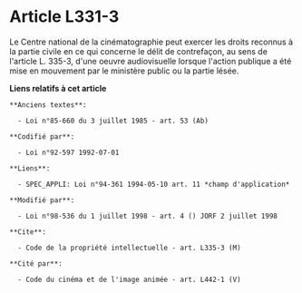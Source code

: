 # Article L331-3

Le Centre national de la cinématographie peut exercer les droits reconnus à la partie civile en ce qui concerne le délit de
contrefaçon, au sens de l'article L. 335-3, d'une oeuvre audiovisuelle lorsque l'action publique a été mise en mouvement par
le ministère public ou la partie lésée.

**Liens relatifs à cet article**

	**Anciens textes**:

	  - Loi n°85-660 du 3 juillet 1985 - art. 53 (Ab)

	**Codifié par**:

	  - Loi n°92-597 1992-07-01

	**Liens**:

	  - SPEC_APPLI: Loi n°94-361 1994-05-10 art. 11 *champ d'application*

	**Modifié par**:

	  - Loi n°98-536 du 1 juillet 1998 - art. 4 () JORF 2 juillet 1998

	**Cite**:

	  - Code de la propriété intellectuelle - art. L335-3 (M)

	**Cité par**:

	  - Code du cinéma et de l'image animée - art. L442-1 (V)

